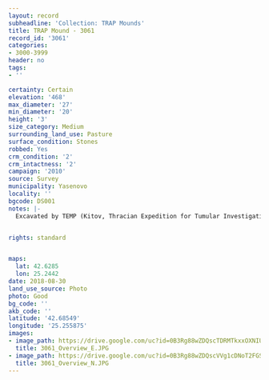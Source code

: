 ```yaml
---
layout: record
subheadline: 'Collection: TRAP Mounds'
title: TRAP Mound - 3061
record_id: '3061'
categories:
- 3000-3999
header: no
tags:
- ''

certainty: Certain
elevation: '468'
max_diameter: '27'
min_diameter: '20'
height: '3'
size_category: Medium
surrounding_land_use: Pasture
surface_condition: Stones
robbed: Yes
crm_condition: '2'
crm_intactness: '2'
campaign: '2010'
source: Survey
municipality: Yasenovo
locality: ''
bgcode: DS001
notes: |-
  Excavated by TEMP (Kitov, Thracian Expedition for Tumular Investigations).


rights: standard


maps:
  lat: 42.6285
  lon: 25.2442
date: 2018-08-30
land_use_source: Photo
photo: Good
bg_code: ''
akb_code: ''
latitude: '42.68549'
longitude: '25.255875'
images:
- image_path: https://drive.google.com/uc?id=0B3Rg88wZDQscTDRMTkxxOXNIU1U
  title: 3061_Overview_E.JPG
- image_path: https://drive.google.com/uc?id=0B3Rg88wZDQscVVg1cDNoT2FGSUE
  title: 3061_Overview_N.JPG
---
```

